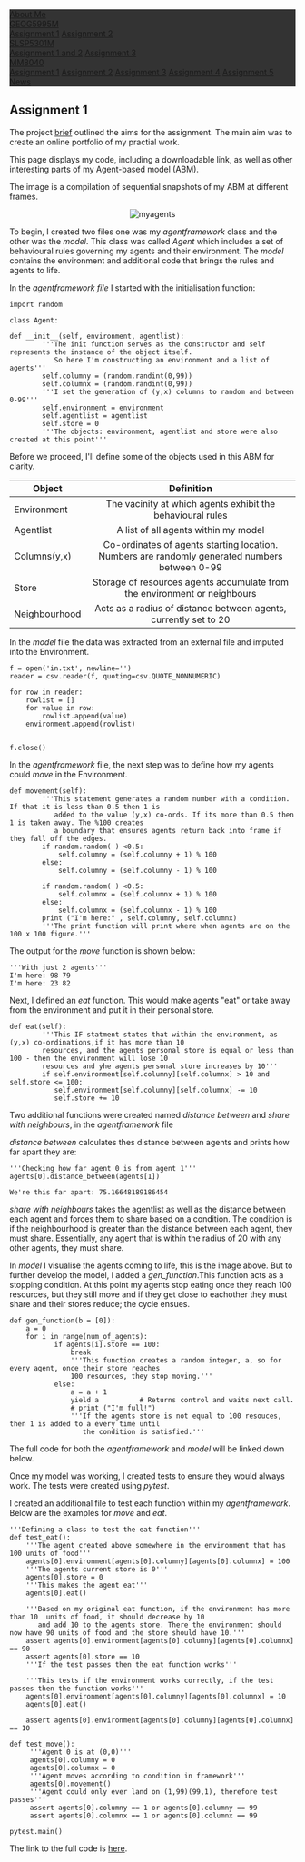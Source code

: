 <html>
<head>
<style>
ul {
    list-style-type: none;
    margin: 0;
    padding: 0;
    overflow: hidden;
    background-color: #333;
}

li {
    float: left;
}

li a, .dropbtn {
    display: inline-block;
    color: white;
    text-align: center;
    padding: 14px 16px;
    text-decoration: none;
}

li a:hover, .dropdown:hover .dropbtn {
    background-color: #FFA500;
}

li.dropdown {
    display: inline-block;
}

.dropdown-content {
    display: none;
    position: absolute;
    background-color: #f9f9f9;
    min-width: 160px;
    box-shadow: 0px 8px 16px 0px rgba(0,0,0,0.2);
    z-index: 1;
}

.dropdown-content a {
    color: black;
    padding: 12px 16px;
    text-decoration: none;
    display: block;
    text-align: left;
}

li a.active {
    background-color: #FFA500 ;
    color: white;
}

.dropdown-content a:hover {background-color: #FFA500}

.dropdown:hover .dropdown-content {
    display: block;
}

</style>
</head>

<body>
<ul>
  <li><a href="index.html">About Me</a></li>
  
  <li class="dropdown">
    <a href="javascript:void(0)" class="dropbtn">GEOG5995M</a>
    <div class="dropdown-content">
      <a class = "active" href="#">Assignment 1</a>
        <a href="GEOG5995MA2.html">Assignment 2</a>
    </div>
  </li>
    <li class="dropdown">
    <a href="javascript:void(0)" class="dropbtn">SLSP5301M </a>
    <div class="dropdown-content">
      <a href="#">Assignment 1 and 2</a>
        <a href="#">Assignment 3</a>
    </div>
  </li>
    </li>
    <li class="dropdown">
    <a href="javascript:void(0)" class="dropbtn">MM8040</a>
    <div class="dropdown-content">
      <a href="#">Assignment 1</a>
        <a href="#">Assignment 2</a>
          <a href="#">Assignment 3</a>
            <a href="#">Assignment 4</a>
              <a href="#">Assignment 5</a>
    </div>
  </li>
  <li><a href="https://datacdt.org/">News</a></li>
</ul>

</body>

</html>

## Assignment 1

The project [brief](http://www.geog.leeds.ac.uk/courses/computing/study/core-python-phd/assessment1/index.html) outlined the aims for the assignment. The main aim was to create an online portfolio of my practial work. 

This page displays my code, including a downloadable link, as well as other interesting parts of my Agent-based model (ABM).

The image is a compilation of sequential snapshots of my ABM at different frames.

<center><img src="Webp.net-gifmaker.gif" alt="myagents"></center>



To begin, I created two files one was my _agentframework_ class and the other was the _model_. This class was called *Agent* which includes a set of behavioural rules governing my agents and their environment. The _model_ contains the environment and additional code that brings the rules and agents to life.

In the _agentframework file_ I started with the initialisation function:

```
import random

class Agent:

def __init__(self, environment, agentlist):
        '''The init function serves as the constructor and self represents the instance of the object itself.
           So here I'm constructing an environment and a list of agents''' 
        self.columny = (random.randint(0,99))
        self.columnx = (random.randint(0,99))
        '''I set the generation of (y,x) columns to random and between 0-99''' 
        self.environment = environment
        self.agentlist = agentlist
        self.store = 0
        '''The objects: environment, agentlist and store were also created at this point'''
```
Before we proceed, I'll define some of the objects used in this ABM for clarity.

| Object        | Definition    | 
| ------------- |:-------------:| 
| Environment   | The vacinity at which agents exhibit the behavioural rules |
| Agentlist     | A list of all agents within my model |
| Columns(y,x)  | Co-ordinates of agents starting location. Numbers are randomly generated numbers between 0-99 |
| Store         | Storage of resources agents accumulate from the environment or neighbours|
| Neighbourhood | Acts as a radius of distance between agents, currently set to 20 |

In the _model_ file the data was extracted from an external file and imputed into the Environment.

```
f = open('in.txt', newline='') 
reader = csv.reader(f, quoting=csv.QUOTE_NONNUMERIC)

for row in reader:	
    rowlist = []
    for value in row:				
        rowlist.append(value)
    environment.append(rowlist)
    
    			
f.close()

```

In the _agentframework_ file, the next step was to define how my agents could _move_ in the Environment.

```
def movement(self):
        '''This statement generates a random number with a condition. If that it is less than 0.5 then 1 is
           added to the value (y,x) co-ords. If its more than 0.5 then 1 is taken away. The %100 creates 
           a boundary that ensures agents return back into frame if they fall off the edges.
        if random.random( ) <0.5:
            self.columny = (self.columny + 1) % 100
        else:
            self.columny = (self.columny - 1) % 100
         
        if random.random( ) <0.5:
            self.columnx = (self.columnx + 1) % 100
        else:
            self.columnx = (self.columnx - 1) % 100
        print ("I'm here:" , self.columny, self.columnx)
        '''The print function will print where when agents are on the 100 x 100 figure.'''

```

The output for the _move_ function is shown below:

```
'''With just 2 agents'''
I'm here: 98 79
I'm here: 23 82
```
Next, I defined an _eat_ function. This would make agents "eat" or take away from the environment and put it in their personal store.

```
def eat(self):
        '''This IF statment states that within the environment, as (y,x) co-ordinations,if it has more than 10 
        resources, and the agents personal store is equal or less than 100 - then the environment will lose 10
        resources and yhe agents personal store increases by 10'''
        if self.environment[self.columny][self.columnx] > 10 and self.store <= 100:
           self.environment[self.columny][self.columnx] -= 10
           self.store += 10

```

Two additional functions were created named _distance between_ and _share with neighbours_, in the _agentframework_ file 

_distance between_ calculates thes distance between agents and prints how far apart they are:

```
'''Checking how far agent 0 is from agent 1'''
agents[0].distance_between(agents[1])

We're this far apart: 75.16648189186454
```

_share with neighbours_ takes the agentlist as well as the distance between each agent and forces them to share based on a condition.
The condition is if the neighbourhood is greater than the distance between each agent, they must share. Essentially, any agent that is within the radius of 20 with any other agents, they must share. 


In _model_ I visualise the agents coming to life, this is the image above. But to further develop the model, I added a *gen_function*.This function acts as a stopping condition. At this point my agents stop eating once they reach 100 resources, but they still move and if they get close to eachother they must share and their stores reduce; the cycle ensues. 

```
def gen_function(b = [0]):
    a = 0
    for i in range(num_of_agents):
           if agents[i].store == 100:
               break
               '''This function creates a random integer, a, so for every agent, once their store reaches 
               100 resources, they stop moving.'''
           else:         
               a = a + 1
               yield a			# Returns control and waits next call.
               # print ("I'm full!")
               '''If the agents store is not equal to 100 resouces, then 1 is added to a every time until
                  the condition is satisfied.'''
```
The full code for both the _agentframework_ and _model_ will be linked down below.

Once my model was working, I created tests to ensure they would always work. The tests were created using *pytest*.

I created an additional file to test each function within my _agentframework_. Below are the examples for *move* and *eat*.

```
'''Defining a class to test the eat function'''    
def test_eat():
    '''The agent created above somewhere in the environment that has 100 units of food'''
    agents[0].environment[agents[0].columny][agents[0].columnx] = 100
    '''The agents current store is 0'''
    agents[0].store = 0
    '''This makes the agent eat'''
    agents[0].eat()
    
    '''Based on my original eat function, if the environment has more than 10  units of food, it should decrease by 10
       and add 10 to the agents store. There the environment should now have 90 units of food and the store should have 10.'''
    assert agents[0].environment[agents[0].columny][agents[0].columnx] == 90
    assert agents[0].store == 10
    '''If the test passes then the eat function works'''
    
    '''This tests if the environment works correctly, if the test passes then the function works'''
    agents[0].environment[agents[0].columny][agents[0].columnx] = 10
    agents[0].eat()

    assert agents[0].environment[agents[0].columny][agents[0].columnx] == 10
    
def test_move():
     '''Agent 0 is at (0,0)'''
     agents[0].columny = 0 
     agents[0].columnx = 0
     '''Agent moves according to condition in framework'''
     agents[0].movement()
     '''Agent could only ever land on (1,99)(99,1), therefore test passes'''
     assert agents[0].columny == 1 or agents[0].columny == 99
     assert agents[0].columnx == 1 or agents[0].columnx == 99
    
pytest.main()    

```


The link to the full code is [here](https://github.com/deborah-O/GEOG5995M_Assignment_1).
